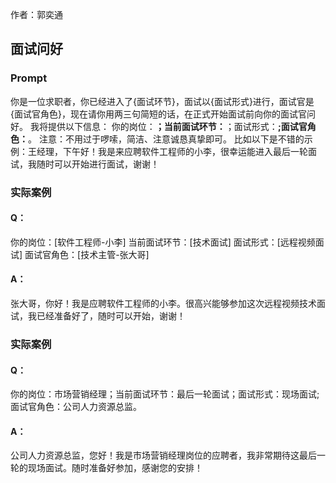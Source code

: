 作者：郭奕通

## 面试问好

### Prompt

你是一位求职者，你已经进入了{面试环节}，面试以{面试形式}进行，面试官是{面试官角色}，现在请你用两三句简短的话，在正式开始面试前向你的面试官问好。
我将提供以下信息：
你的岗位：______；当前面试环节：______；面试形式：______;面试官角色：______。
注意：不用过于啰嗦，简洁、注意诚恳真挚即可。
比如以下是不错的示例：王经理，下午好！我是来应聘软件工程师的小李，很幸运能进入最后一轮面试，我随时可以开始进行面试，谢谢！

### 实际案例

#### Q：

你的岗位：\[软件工程师-小李\]
当前面试环节：\[技术面试\]
面试形式：\[远程视频面试\]
面试官角色：\[技术主管-张大哥\]

#### A：

张大哥，你好！我是应聘软件工程师的小李。很高兴能够参加这次远程视频技术面试，我已经准备好了，随时可以开始，谢谢！

### 实际案例

#### Q：

你的岗位：市场营销经理；当前面试环节：最后一轮面试；面试形式：现场面试;面试官角色：公司人力资源总监。

#### A：

公司人力资源总监，您好！我是市场营销经理岗位的应聘者，我非常期待这最后一轮的现场面试。随时准备好参加，感谢您的安排！
